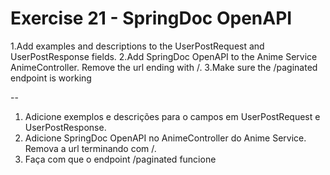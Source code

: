 # Exercise 21 - SpringDoc OpenAPI

1.Add examples and descriptions to the UserPostRequest and UserPostResponse fields.
2.Add SpringDoc OpenAPI to the Anime Service AnimeController. Remove the url ending with /.
3.Make sure the /paginated endpoint is working

--

1. Adicione exemplos e descrições para o campos em UserPostRequest e UserPostResponse.
2. Adicione SpringDoc OpenAPI no AnimeController do Anime Service. Remova a url terminando com /.
3. Faça com que o endpoint /paginated funcione
